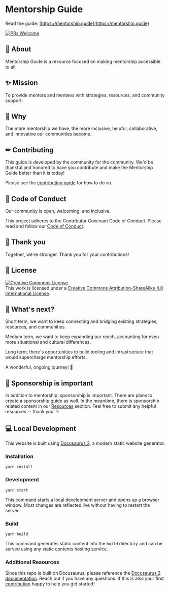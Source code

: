 # Mentorship Guide

Read the guide: [https://mentorship.guide](https://mentorship.guide)

[![PRs Welcome](https://img.shields.io/badge/prs-welcome-brightgreen.svg?style=flat-square)](http://makeapullrequest.com)

## 📖 About

Mentorship Guide is a resource focused on making mentorship accessible to all.

## ✨ Mission

To provide mentors and mentees with strategies, resources, and community support.

## 💖 Why

The more mentorship we have, the more inclusive, helpful, collaborative, and innovative our communities become.

## ✏ Contributing

This guide is developed by the community for the community. We'd be thankful and honored to have you contribute and make the Mentorship Guide better than it is today!

Please see the [contributing guide](/docs/contributing.md) for how to do so.

## 🧬 Code of Conduct

Our community is open, welcoming, and inclusive.

This project adheres to the Contributor Covenant Code of Conduct. Please read and follow our [Code of Conduct](docs/code-of-conduct.md).

## 👏 Thank you

Together, we're stronger. Thank you for your contributions!

## 📄 License

<a rel="license" href="http://creativecommons.org/licenses/by-sa/4.0/"><img alt="Creative Commons License" style="border-width:0" src="https://i.creativecommons.org/l/by-sa/4.0/88x31.png" /></a><br />This work is licensed under a <a rel="license" href="http://creativecommons.org/licenses/by-sa/4.0/">Creative Commons Attribution-ShareAlike 4.0 International License</a>.

## 🚀 What's next?

Short term, we want to keep connecting and bridging existing strategies, resources, and communities.

Medium term, we want to keep expanding our reach, accounting for even more situational and cultural differences.

Long term, there's opportunities to build tooling and infrastructure that would supercharge mentorship efforts.

A wonderful, ongoing journey! 🎉

## 👥 Sponsorship is important

In addition to mentorship, sponsorship is important. There are plans to create a sponsorship guide as well. In the meantime, there is sponsorship related content in our [Resources](docs/resources-overview.md) section. Feel free to submit any helpful resources -- thank you! ✨

## 💻 Local Development

This website is built using [Docusaurus 2](https://docusaurus.io/), a modern static website generator.

### Installation

```
yarn install
```

### Development

```
yarn start
```

This command starts a local development server and opens up a browser window. Most changes are reflected live without having to restart the server.

### Build

```
yarn build
```

This command generates static content into the `build` directory and can be served using any static contents hosting service.

### Additional Resources

Since this repo is built on Docusaurus, please reference the [Docusaurus 2 documentation](https://docusaurus.io/docs). Reach out if you have any questions. If this is also your first [contribution](docs/contributing.md) happy to help you get started!
